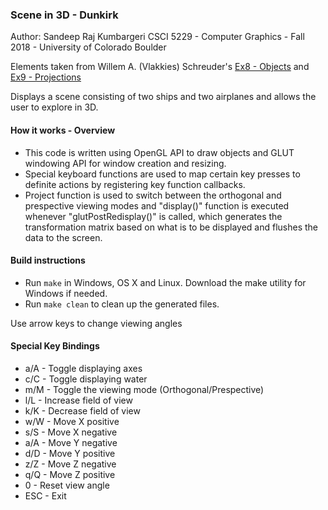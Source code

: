 ### Scene in 3D - Dunkirk

Author: Sandeep Raj Kumbargeri
CSCI 5229 - Computer Graphics - Fall 2018 - University of Colorado Boulder

Elements taken from Willem A. (Vlakkies) Schreuder's [Ex8 - Objects](http://www.prinmath.com/csci5229/F18/programs/ex8.zip) and
[Ex9 - Projections](http://www.prinmath.com/csci5229/F18/programs/ex9.zip)

Displays a scene consisting of two ships and two airplanes and allows the user to explore in 3D.

#### How it works - Overview
- This code is written using OpenGL API to draw objects and GLUT windowing API for window creation and resizing.
- Special keyboard functions are used to map certain key presses to definite actions by registering key function callbacks.
- Project function is used to switch between the orthogonal and prespective viewing modes and "display()" function is executed
whenever "glutPostRedisplay()" is called, which generates the transformation matrix based on what is to be displayed and flushes
the data to the screen.

#### Build instructions
- Run `make` in Windows, OS X and Linux. Download the make utility for Windows if needed.
- Run `make clean` to clean up the generated files.

Use arrow keys to change viewing angles

#### Special Key Bindings
- a/A - Toggle displaying axes
- c/C - Toggle displaying water
- m/M - Toggle the viewing mode (Orthogonal/Prespective)
- l/L - Increase field of view
- k/K - Decrease field of view
- w/W - Move X positive
- s/S - Move X negative
- a/A - Move Y negative
- d/D - Move Y positive
- z/Z - Move Z negative
- q/Q - Move Z positive
- 0 - Reset view angle
- ESC - Exit
